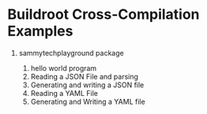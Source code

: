 # Buildroot Cross-Compilation Examples

<ol>
  <li>sammytechplayground package</li>
  <ol>
    <li>hello world program</li>
    <li>Reading a JSON File and parsing</li>
    <li>Generating and writing a JSON file</li>
    <li>Reading a YAML File</li>
    <li>Generating and Writing a YAML file</li>
  </ol>
</ol>
